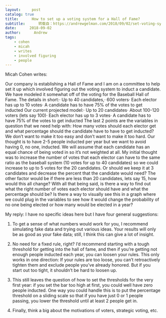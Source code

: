 ```yaml
---
layout:     post
catalog: true
title:      How to set up a voting system for a Hall of Fame?
subtitle:      转载自：https://andrewgelman.com/2018/09/02/set-voting-system-hall-fame/
date:      2018-09-02
author:      Andrew
tags:
    - cohen
    - micah
    - writes
    - involved figuring
    - people
---
```





Micah Cohen writes:

> 
Our company is establishing a Hall of Fame and I am on a committee to help set it up which involved figuring out the voting system to induct a candidate. We have modeled it somewhat off of the voting for the Baseball Hall of Fame. 
The details in short:· Up to 40 candidates,· 600 voters· Each elector has up to 10 votes· A candidate has to have 75% of the votes to get inducted
Our current projected model:· Up to 20 candidates· About 100-120 voters (lets say 100)· Each elector has up to 3 votes· A candidate has to have 75% of the votes to get inducted
The last 2 points are the variables in question that we need help with: How many votes should each elector get and what percentage should the candidate have to have to get inducted?
We don’t want to make it too easy and don’t want to make it too hard. Our thought is to have 2-5 people inducted per year but we want to avoid having 0, no one, inducted.
We will assume that each candidate has an equal chance of being voted in so it’s not weighted at all.
My initial thought was to increase the number of votes that each elector can have to the same ratio as the baseball system (10 votes for up to 40 candidates) so we could increase to up to 5 votes for the 20 candidates. Or should we keep it at 3 candidates and decrease the percent that the candidate would need? The other factor would be if there are less than 20 candidates, lets say 15, how would this all change?
With all that being said, is there a way to find out what the right number of votes each elector should have and what the percentage should be?
Is there a way to visually see this in a graph where we could plug in the variables to see how it would change the probability of no one being elected or how many would be elected in a year?


My reply: I have no specific ideas here but I have four general suggestions:

1. To get a sense of what numbers would work for you, I recommend simulating fake data and trying out various ideas. Your results will only be as good as your fake data; still, I think this can give a lot of insight.

2. No need for a fixed rule, right? I’d recommend starting with a tough threshold for getting into the hall of fame, and then if you’re getting not enough people inducted each year, you can loosen your rules. This only works in one direction: If your rules are too loose, you can’t retroactively tighten them and exclude people you’ve already honored. But if you start out too tight, it shouldn’t be hard to loosen up.

3. This still leaves the question of how to set the thresholds for the very first year: if you set the bar too high at first, you could well have zero people inducted. One way you could handle this is to put the percentage threshold on a sliding scale so that if you have just 0 or 1 people passing, you lower the threshold until at least 2 people get in.

4. Finally, think a big about the motivations of voters, strategic voting, etc.



